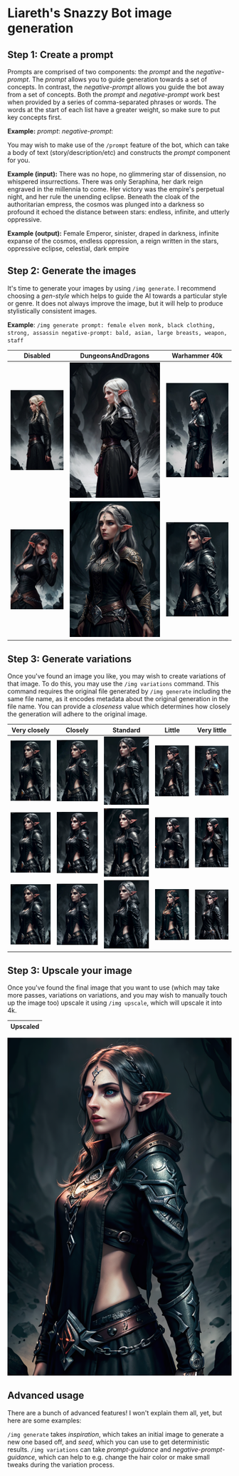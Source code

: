 
# Liareth's Snazzy Bot image generation

## Step 1: Create a prompt

Prompts are comprised of two components: the *prompt* and the *negative-prompt*. The *prompt* allows you to guide generation towards a set of concepts. In contrast, the *negative-prompt* allows you guide the bot away from a set of concepts. Both the *prompt* and *negative-prompt* work best when provided by a series of comma-separated phrases or words. The words at the start of each list have a greater weight, so make sure to put key concepts first.

**Example:** *prompt*:  *negative-prompt*: 

You may wish to make use of the `/prompt` feature of the bot, which can take a body of text (story/description/etc) and constructs the *prompt* component for you.

**Example (input):** There was no hope, no glimmering star of dissension, no whispered insurrections. There was only Seraphina, her dark reign engraved in the millennia to come. Her victory was the empire's perpetual night, and her rule the unending eclipse. Beneath the cloak of the authoritarian empress, the cosmos was plunged into a darkness so profound it echoed the distance between stars: endless, infinite, and utterly oppressive.

**Example (output):** Female Emperor, sinister, draped in darkness, infinite expanse of the cosmos, endless oppression, a reign written in the stars, oppressive eclipse, celestial, dark empire

## Step 2: Generate the images

It's time to generate your images by using `/img generate`. I recommend choosing a *gen-style* which helps to guide the AI towards a particular style or genre. It does not always improve the image, but it will help to produce stylistically consistent images.

**Example**: `/img generate prompt: female elven monk, black clothing, strong, assassin negative-prompt: bald, asian, large breasts, weapon, staff`

|             Disabled              |        DungeonsAndDragons         |           Warhammer 40k                 
:----------------------------------:|:---------------------------------:|:---------------------------------:
![](examples/monk_disabled1.png)    | ![](examples/monk_dnd1.png)       | ![](examples/monk_40k1.png)
![](examples/monk_disabled2.png)    | ![](examples/monk_dnd2.png)       | ![](examples/monk_40k2.png)
 
## Step 3: Generate variations

Once you've found an image you like, you may wish to create variations of that image. To do this, you may use the `/img variations` command. This command requires the original file generated by `/img generate` including the same file name, as it encodes metadata about the original generation in the file name. You can provide a *closeness* value which determines how closely the generation will adhere to the original image.

|           Very closely            |             Closely               |             Standard              |                 Little            |        Very little
:----------------------------------:|:---------------------------------:|:---------------------------------:|:---------------------------------:|:---------------------------------:
![](examples/monk_var_5_1.png)      | ![](examples/monk_var_4_1.png)    | ![](examples/monk_var_3_1.png)    | ![](examples/monk_var_2_1.png)    | ![](examples/monk_var_1_1.png)
![](examples/monk_var_5_2.png)      | ![](examples/monk_var_4_2.png)    | ![](examples/monk_var_3_2.png)    | ![](examples/monk_var_2_2.png)    | ![](examples/monk_var_1_2.png)
![](examples/monk_var_5_3.png)      | ![](examples/monk_var_4_3.png)    | ![](examples/monk_var_3_3.png)    | ![](examples/monk_var_2_3.png)    | ![](examples/monk_var_1_3.png)

## Step 3: Upscale your image

Once you've found the final image that you want to use (which may take more passes, variations on variations, and you may wish to manually touch up the image too) upscale it using `/img upscale`, which will upscale it into 4k.

|           Upscaled                |  
:----------------------------------:|
![](examples/monk_upscaled.png)

## Advanced usage

There are a bunch of advanced features! I won't explain them all, yet, but here are some examples:

`/img generate` takes *inspiration*, which takes an initial image to generate a new one based off, and *seed*, which you can use to get deterministic results.
`/img variations` can take *prompt-guidance* and *negative-prompt-guidance*, which can help to e.g. change the hair color or make small tweaks during the variation process.
